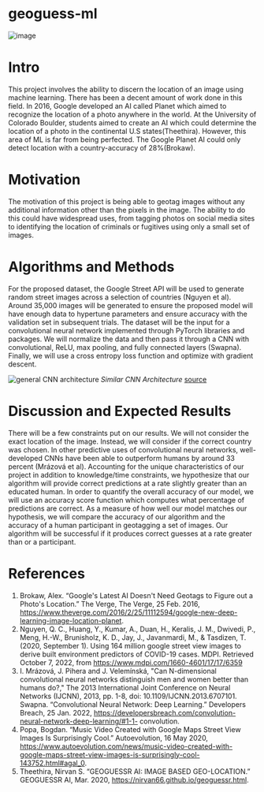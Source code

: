 # geoguess-ml
![image](https://github.gatech.edu/storage/user/60157/files/a4fe5357-46df-4f2b-8462-99021752c736)
# Intro
This project involves the ability to discern the location of an image using machine learning. There has been a decent amount of work done in this field. In 2016, Google developed an AI called Planet which aimed to recognize the location of a photo anywhere in the world. At the University of Colorado Boulder, students aimed to create an AI which could determine the location of a photo in the continental U.S states(Theethira). However, this area of ML is far from being perfected. The Google Planet AI could only detect location with a country-accuracy of 28%(Brokaw). 
# Motivation
The motivation of this project is being able to geotag images without any additional information other than the pixels in the image. The ability to do this could have widespread uses, from tagging photos on social media sites to identifying the location of criminals or fugitives using only a small set of images. 
# Algorithms and Methods
For the proposed dataset, the Google Street API will be used to generate random street images across a selection of countries (Nguyen et al). Around 35,000 images will be generated to ensure the proposed model will have enough data to hypertune parameters and ensure accuracy with the validation set in subsequent trials. The dataset will be the input for a convolutional neural network implemented through PyTorch libraries and packages. We will normalize the data and then pass it through a CNN with convolutional, ReLU, max pooling, and fully connected layers (Swapna). Finally, we will use a cross entropy loss function and optimize with gradient descent.

![general CNN architecture](https://i0.wp.com/developersbreach.com/wp-content/uploads/2020/08/cnn_banner.png?fit=1200%2C564&ssl=1)
*Similar CNN Architecture*   [source](https://developersbreach.com/convolution-neural-network-deep-learning/)
# Discussion and Expected Results
There will be a few constraints put on our results. We will not consider the exact location of the image. Instead, we will consider if the correct country was chosen. In other predictive uses of convolutional neural networks, well-developed CNNs have been able to outperform humans by around 33 percent (Mrázová et al). Accounting for the unique characteristics of our project in addition to knowledge/time constraints, we hypothesize that our algorithm will provide correct predictions at a rate slightly greater than an educated human.
In order to quantify the overall accuracy of our model, we will use an accuracy score function which computes what percentage of predictions are correct. As a measure of how well our model matches our hypothesis, we will compare the accuracy of our algorithm and the accuracy of a human participant in geotagging a set of images. Our algorithm will be successful if it produces correct guesses at a rate greater than or a participant.
# References
 1. Brokaw, Alex. “Google's Latest AI Doesn't Need Geotags to Figure out a Photo's Location.” The Verge, The Verge, 25 Feb. 2016, https://www.theverge.com/2016/2/25/11112594/google-new-deep-learning-image-location-planet. 
2. Nguyen, Q. C., Huang, Y., Kumar, A., Duan, H., Keralis, J. M., Dwivedi, P., Meng, H.-W., Brunisholz, K. D., Jay, J., Javanmardi, M., &amp; Tasdizen, T. (2020, September 1). Using 164 million google street view images to derive built environment predictors of COVID-19 cases. MDPI. Retrieved October 7, 2022, from https://www.mdpi.com/1660-4601/17/17/6359  
3. I. Mrázová, J. Pihera and J. Velemínská, "Can N-dimensional convolutional neural networks distinguish men and women better than humans do?," The 2013 International Joint Conference on Neural Networks (IJCNN), 2013, pp. 1-8, doi: 10.1109/IJCNN.2013.6707101.  
Swapna. “Convolutional Neural Network: Deep Learning.” Developers Breach, 25 Jan. 2022, https://developersbreach.com/convolution-neural-network-deep-learning/#1-1-
  convolution.  
4. Popa, Bogdan. “Music Video Created with Google Maps Street View Images Is Surprisingly Cool.” Autoevolution, 16 May 2020, https://www.autoevolution.com/news/music-video-created-with-google-maps-street-view-images-is-surprisingly-cool-143752.html#agal_0. 
5. Theethira, Nirvan S. “GEOGUESSR AI: IMAGE BASED GEO-LOCATION.” GEOGUESSR AI, Mar. 2020, https://nirvan66.github.io/geoguessr.html. 
 
